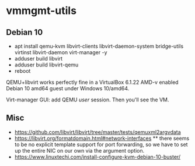 # vmmgmt-utils

## Debian 10

* apt install qemu-kvm libvirt-clients libvirt-daemon-system bridge-utils virtinst libvirt-daemon virt-manager -y
* adduser build libvirt
* adduser build libvirt-qemu
* reboot

QEMU+libvirt works perfectly fine in a VirtualBox 6.1.22 AMD-v enabled Debian 10 amd64 guest under Windows 10/amd64. 

Virt-manager GUI: add QEMU *user* session. Then you'll see the VM.

## Misc

* https://github.com/libvirt/libvirt/tree/master/tests/qemuxml2argvdata
* https://libvirt.org/formatdomain.html#network-interfaces
** there seems to be no explicit template support for port forwarding, so we have to set up the entire NIC on our own
via the argument option.
* https://www.linuxtechi.com/install-configure-kvm-debian-10-buster/
